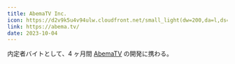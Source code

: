 ```yaml
---
title: AbemaTV Inc.
icon: https://d2v9k5u4v94ulw.cloudfront.net/small_light(dw=200,da=l,ds=s,cc=FFFFFF)/assets/images/7307332/original/416fffdb-8e39-489f-a9cb-6c3aff8c76e7?1628160393
link: https://abema.tv/
date: 2023-10-04
---
```


内定者バイトとして、4 ヶ月間 [AbemaTV](https://abema.tv/) の開発に携わる。
